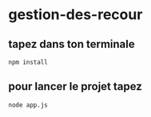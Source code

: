﻿# gestion-des-recour
## tapez dans ton terminale
`npm install`
## pour lancer le projet tapez
`node app.js`



